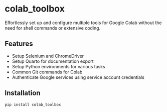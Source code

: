 # colab_toolbox
 Effortlessly set up and configure multiple tools for Google Colab without the need for shell commands or extensive coding.

## Features

- Setup Selenium and ChromeDriver
- Setup Quarto for documentation export
- Setup Python environments for various tasks
- Common Git commands for Colab
- Authenticate Google services using service account credentials

## Installation

```bash
pip install colab_toolbox
```
